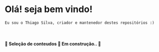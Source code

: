 <h1> Olá! seja bem vindo! </h1>

    Eu sou o Thiago Silva, criador e mantenedor destes repositórios :)

<br/>
<h4 align="left"> 🚧  Seleção de conteudos 🚀 Em construção..  🚧</h4>
<br/>

<html>
  <head>
    <!-- Place your kit's code here -->
    <script src="https://kit.fontawesome.com/ed48448434.js" crossorigin="anonymous"></script>
  </head>

  <body>
    <!-- Ready to use Font Awesome. Activate interlock. Dynotherms - connected. Infracells - up. Icons are go! -->
    <i class="fas fa-thumbs-up fa-5x"></i>
  </body>
</html>
